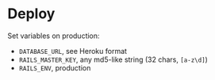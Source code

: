 # Deploy

Set variables on production:

* `DATABASE_URL`, see Heroku format
* `RAILS_MASTER_KEY`, any md5-like string (32 chars, `[a-z\d]`)
* `RAILS_ENV`, production
